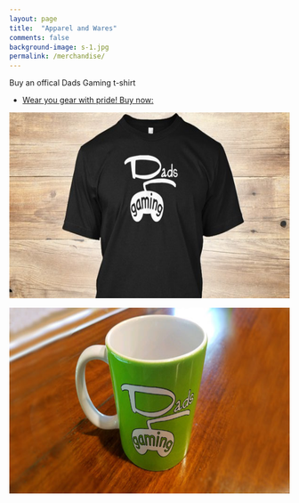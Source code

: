 ```yaml
---
layout: page
title:  "Apparel and Wares"
comments: false
background-image: s-1.jpg
permalink: /merchandise/
---
```

Buy an offical Dads Gaming t-shirt

* [Wear you gear with pride! Buy now:](https://teespring.com/stores/dads-gaming)

<a href="https://teespring.com/stores/dads-gaming" title="order_dadsgaming_t-shirt"><img src="/img/dadsgaming_tshirt_black.jpeg" width="640" height="334" alt="order_dadsgaming_t-shirt"></a>

<a href="https://teespring.com/stores/dads-gaming" title="order_dadsgaming_t-shirt"><img src="/img/dadsgaming_mug_green.jpg" width="640" height="334" alt="order_dadsgaming_t-shirt"></a>
